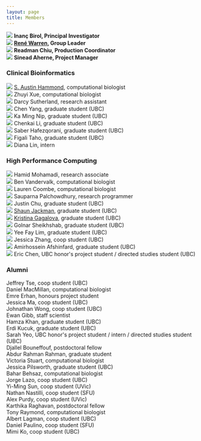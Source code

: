 ```yaml
---
layout: page
title: Members
---
```


<img class="avatar" src="assets/avatars/ibirol.jpeg"> **Inanç Birol, Principal Investigator**  <br>
<img class="avatar" src="assets/avatars/rwarren.png"> **[René Warren](member/rwarren), Group Leader**  <br>
<img class="avatar" src="assets/avatars/rchiu.jpg"> **Readman Chiu, Production Coordinator**  <br>
<img class="avatar" src="assets/avatars/saherne.jpg"> **Sinead Aherne, Project Manager**<br>

### Clinical Bioinformatics

<img class="avatar" src="assets/avatars/ahammond.jpg"> [S. Austin Hammond](member/ahammond), computational biologist<br>
<img class="avatar" src="assets/avatars/zxue.jpg"> Zhuyi Xue, computational biologist  <br>
<img class="avatar" src="assets/avatars/dsutherland.jpg"> Darcy Sutherland, research assistant<br>
<img class="avatar" src="assets/avatars/cyang.jpg"> Chen Yang, graduate student (UBC)  <br>
<img class="avatar" src="assets/avatars/kmnip.png"> Ka Ming Nip, graduate student (UBC)  <br>
<img class="avatar" src="assets/avatars/cli.jpg"> Chenkai Li, graduate student (UBC)<br>
<img class="avatar" src="assets/avatars/shafezqorani.png"> Saber Hafezqorani, graduate student (UBC)<br>
<img class="avatar" src="assets/avatars/noavatar.jpg"> Figali Taho, graduate student (UBC)<br>
<img class="avatar" src="assets/avatars/noavatar.jpg"> Diana Lin, intern<br>

### High Performance Computing

<img class="avatar" src="assets/avatars/hmohamadi.jpeg"> Hamid Mohamadi, research associate  <br>
<img class="avatar" src="assets/avatars/bvandervalk.jpeg"> Ben Vandervalk, computational biologist  <br>
<img class="avatar" src="assets/avatars/lcoombe.jpg"> Lauren Coombe, computational biologist  <br>
<img class="avatar" src="assets/avatars/spchowdhury.jpg"> Sauparna Palchowdhury, research programmer  <br>
<img class="avatar" src="assets/avatars/jchu.jpeg"> Justin Chu, graduate student (UBC)  <br>
<img class="avatar" src="assets/avatars/sjackman.jpeg"> [Shaun Jackman](member/sjackman), graduate student (UBC)  <br>
<img class="avatar" src="assets/avatars/kgagalova.jpg"> [Kristina Gagalova](member/kgagalova), graduate student (UBC)  <br>
<img class="avatar" src="assets/avatars/gsheikhshab.jpg"> Golnar Sheikhshab, graduate student (UBC)<br>
<img class="avatar" src="assets/avatars/yflim.jpg"> Yee Fay Lim, graduate student (UBC)  <br>
<img class="avatar" src="assets/avatars/jzhang.jpg"> Jessica Zhang, coop student (UBC)<br>
<img class="avatar" src="assets/avatars/noavatar.jpg"> Amirhossein Afshinfard, graduate student (UBC)<br>
<img class="avatar" src="assets/avatars/noavatar.jpg"> Eric Chen, UBC honor's project student / directed studies student (UBC)<br>

### Alumni

Jeffrey Tse, coop student (UBC)<br>
Daniel MacMillan, computational biologist<br>
Emre Erhan, honours project student<br>
Jessica Ma, coop student (UBC)<br>
Johnathan Wong, coop student (UBC)<br>
Ewan Gibb, staff scientist  <br>
Hamza Khan, graduate student (UBC)  <br>
Erdi Kucuk, graduate student (UBC)  <br>
Sarah Yeo, UBC honor's project student / intern / directed studies student (UBC)  <br>
Djallel Bouneffouf, postdoctoral fellow  <br>
Abdur Rahman Rahman, graduate student<br>
Victoria Stuart, computational biologist<br>
Jessica Pilsworth, graduate student (UBC)  <br>
Bahar Behsaz, computational biologist  <br>
Jorge Lazo, coop student (UBC)<br>
Yi-Ming Sun, coop student (UVic)  <br>
Nathan Nastilli, coop student (SFU)  <br>
Alex Purdy, coop student (UVic)  <br>
Karthika Raghavan, postdoctoral fellow  <br>
Tony Raymond, computational biologist  <br>
Albert Lagman, coop student (UBC)  <br>
Daniel Paulino, coop student (SFU)  <br>
Mimi Ko, coop student (UBC)  <br>
